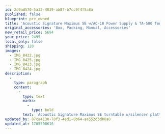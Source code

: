 ```yaml
---
id: 2c9ad570-5a32-4039-ab87-b7cc9f4f5a8a
published: false
blueprint: pre_owned
title: 'Acoustic Signature Maximus SE w/AC-10 Power Supply & TA-500 Tonearm'
original_accessories: 'Box, Packing, Manual, Accessories'
new_retail_price: 5694
your_price: 2495
local_only: false
shipping: 120
images:
  - IMG_8422.jpg
  - IMG_8425.jpg
  - IMG_8423.jpg
  - IMG_8424.jpg
description:
  -
    type: paragraph
    content:
      -
        type: text
        marks:
          -
            type: bold
        text: 'Acoustic Signature Maximus SE turntable w/silencer platter, AC-10 linear power supply and TA-500 tonearm. Table is in excellent condition with original box, packing and accessories. Table sold as new for $5,694.00'
updated_by: 87ca4130-78f3-4ed1-8b64-aa552d3d08a8
updated_at: 1705598616
---
```


